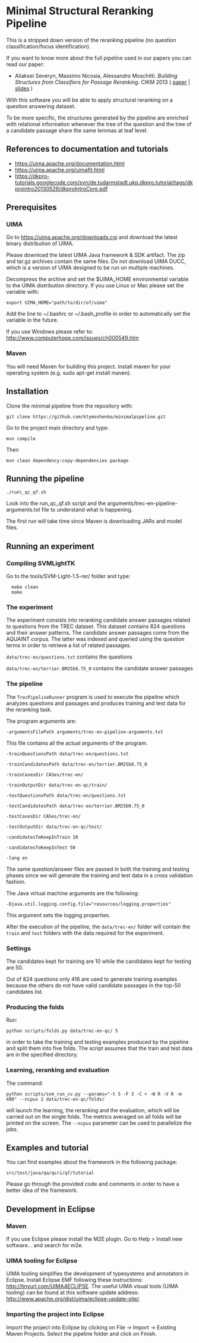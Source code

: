 # Minimal Structural Reranking Pipeline

This is a stripped down version of the reranking pipeline (no question classification/focus identification).

If you want to know more about the full pipeline used in our papers you can read our paper:
* Aliaksei Severyn, Massimo Nicosia, Alessandro Moschitti. _Building Structures from Classifiers for Passage Reranking_. CIKM 2013 ( [paper](http://www.qcri.com/app/media/2060) | [slides](http://disi.unitn.it/~severyn/papers/cikm-2013-slides.pdf) )

With this software you will be able to apply structural reranking on a question answering dataset.  

To be more specific, the structures generated by the pipeline are enriched with relational information whenever the tree of the question and the tree of a candidate passage share the same lemmas at leaf level.

## References to documentation and tutorials

* https://uima.apache.org/documentation.html  
* https://uima.apache.org/uimafit.html  
* https://dkpro-tutorials.googlecode.com/svn/de.tudarmstadt.ukp.dkpro.tutorial/tags/dkprointro20130529/dkproIntroCore.pdf  

## Prerequisites

### UIMA

Go to https://uima.apache.org/downloads.cgi and download the latest binary distribution of UIMA.

Please download the latest UIMA Java framework & SDK artifact. The zip and tar.gz archives contain the same files. Do not download UIMA DUCC, which is a version of UIMA designed to be run on multiple machines.

Decompress the archive and set the $UIMA_HOME environmental variable to the
UIMA distribution directory. If you use Linux or Mac please set the variable with:

```
export UIMA_HOME="path/to/dir/of/uima"
```

Add the line to  ~/.bashrc or ~/.bash_profile in order to automatically set the variable in the future.

If you use Windows please refer to: http://www.computerhope.com/issues/ch000549.htm

### Maven

You will need Maven for building this project. Install maven for your operating system (e.g. sudo
apt-get install maven).  

## Installation

Clone the minimal pipeline from the repository with:

```
git clone https://github.com/ktymoshenko/minimalpipeline.git
```


Go to the project main directory and type:

```
mvn compile
```

Then

```
mvn clean dependency:copy-dependencies package
```

## Running the pipeline

```
./run\_qc_qf.sh
```

Look into the run_qc_qf.sh script and the arguments/trec-en-pipeline-arguments.txt file to understand what is happening.  

The first run will take time since Maven is downloading JARs and model files.  

## Running an experiment

### Compiling SVMLightTK

Go to the tools/SVM-Light-1.5-rer/ folder and type:

```
  make clean  
  make
```

### The experiment
The experiment consists into reranking candidate answer passages related to questions from the TREC dataset.
This dataset contains 824 questions and their answer patterns. The candidate answer passages come from the AQUAINT corpus. The latter was indexed and queried using the question terms in order to retrieve a list of related passages.

`data/trec-en/questions.txt` contains the questions

`data/trec-en/terrier.BM25b0.75_0` contains the candidate answer passages

### The pipeline

The `TrecPipelineRunner` program is used to execute the pipeline which analyzes questions and passages and produces training and test data for the reranking task.

The program arguments are:

`-argumentsFilePath arguments/trec-en-pipeline-arguments.txt`

This file contains all the actual arguments of the program.

```
-trainQuestionsPath data/trec-en/questions.txt  

-trainCandidatesPath data/trec-en/terrier.BM25b0.75_0  

-trainCasesDir CASes/trec-en/  

-trainOutputDir data/trec-en-qc/train/  

-testQuestionsPath data/trec-en/questions.txt  

-testCandidatesPath data/trec-en/terrier.BM25b0.75_0  

-testCasesDir CASes/trec-en/  

-testOutputDir data/trec-en-qc/test/  

-candidatesToKeepInTrain 10  

-candidatesToKeepInTest 50  

-lang en  
```

The same question/answer files are passed in both the training and testing phases since we will generate the training and test data in a cross validation fashion.

The Java virtual machine arguments are the following:

`-Djava.util.logging.config.file="resources/logging.properties"`

This argument sets the logging properties.

After the execution of the pipeline, the `data/trec-en/` folder will contain the `train` and `test` folders with the data required for the experiment.

### Settings

The candidates kept for training are 10 while the candidates kept for testing are 50.

Out of 824 questions only 416 are used to generate training examples because the others do not have valid candidate passages in the top-50 candidates list.

### Producing the folds

Run:

```
python scripts/folds.py data/trec-en-qc/ 5
```

in order to take the training and testing examples produced by the pipeline and split them into five folds. The script assumes that the train and test data are in the specified directory.

### Learning, reranking and evaluation

The command:

```
python scripts/svm_run_cv.py --params="-t 5 -F 3 -C + -W R -V R -m 400" --ncpus 2 data/trec-en-qc/folds/
```

will launch the learning, the reranking and the evaluation, which will be carried out on the single folds. The metrics averaged on all folds will be printed on the screen. The `--ncpus` parameter can be used to parallelize the jobs.
 
## Examples and tutorial

You can find examples about the framework in the following package:

```
src/test/java/qa/qcri/qf/tutorial
```

Please go through the provided code and comments in order to have a better idea of the framework.

## Development in Eclipse

### Maven

If you use Eclipse please install the M2E plugin. Go to Help > Install new software... and search
for m2e.  

### UIMA tooling for Eclipse

UIMA tooling simplifies the development of typesystems and annotators in Eclipse. Install Eclipse EMF
following these instructions: http://tinyurl.com/UIMA4ECLIPSE. The useful UIMA visual
tools (UIMA tooling) can be found at this software update address:
http://www.apache.org/dist/uima/eclipse-update-site/.

### Importing the project into Eclipse

Import the project into Eclipse by clicking on File -> Import -> Existing Maven Projects. Select the pipeline folder and click on Finish.
